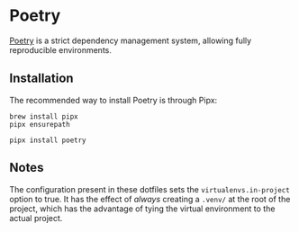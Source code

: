 # Poetry

[Poetry](https://python-poetry.org/) is a strict dependency management system, allowing fully reproducible environments.

## Installation

The recommended way to install Poetry is through Pipx:

```shell
brew install pipx
pipx ensurepath

pipx install poetry
```

## Notes

The configuration present in these dotfiles sets the `virtualenvs.in-project` option to true.
It has the effect of _always_ creating a `.venv/` at the root of the project, which has the
advantage of tying the virtual environment to the actual project.
